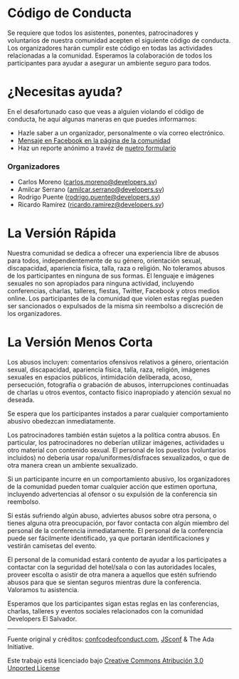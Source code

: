 # Código de Conducta

Se requiere que todos los asistentes, ponentes, patrocinadores y voluntarios de nuestra comunidad acepten el siguiente código de conducta. Los organizadores harán cumplir este código en todas las actividades relacionadas a la comunidad. Esperamos la colaboración de todos los participantes para ayudar a asegurar un ambiente seguro para todos.

# ¿Necesitas ayuda?

En el desafortunado caso que veas a alguien violando el código de conducta, he aquí algunas maneras en que puedes informarnos:

* Hazle saber a un organizador, personalmente o vía correo electrónico.
* [Mensaje en Facebook en la página de la comunidad](https://www.facebook.com/developers.sv/)
* Haz un reporte anónimo a travéz de [nuetro formulario](https://docs.google.com/forms/d/e/1FAIpQLSfoHa0ipvpopFysIM4JbUyJ43xZgb3KaF6fObC7NbqpJ7HT2A/viewform)

### Organizadores
* Carlos Moreno (carlos.moreno@developers.sv)
* Amilcar Serrano (amilcar.serrano@developers.sv)
* Rodrigo Puente (rodrigo.puente@developers.sv)
* Ricardo Ramírez (ricardo.ramirez@developers.sv)

# La Versión Rápida

Nuestra comunidad se dedica a ofrecer una experiencia libre de abusos para todos, independientemente de su género, orientación sexual, discapacidad, apariencia física, talla, raza o religión. No toleramos abusos de los participantes en ninguna de sus formas. El lenguaje e imágenes sexuales no son apropiados para ninguna actividad, incluyendo conferencias, charlas, talleres, fiestas, Twitter, Facebook y otros medios online. Los participantes de la comunidad que violen estas reglas pueden ser sancionados o expulsados de la misma sin reembolso a discreción de los organizadores.

# La Versión Menos Corta

Los abusos incluyen: comentarios ofensivos relativos a género, orientación sexual, discapacidad, apariencia física, talla, raza, religión, imágenes sexuales en espacios públicos, intimidación deliberada, acoso, persecución, fotografía o grabación de abusos, interrupciones continuadas de charlas u otros eventos, contacto físico inapropiado y atención sexual no deseada.

Se espera que los participantes instados a parar cualquier comportamiento abusivo obedezcan inmediatamente.

Los patrocinadores también están sujetos a la política contra abusos. En particular, los patrocinadores no deberían utilizar imágenes, actividades u otro material con contenido sexual. El personal de los puestos (voluntarios incluidos) no debería usar ropa/uniformes/disfraces sexualizados, o que de otra manera crean un ambiente sexualizado.

Si un participante incurre en un comportamiento abusivo, los organizadores de la comunidad pueden tomar cualquier acción que estimen oportuna, incluyendo advertencias al ofensor o su expulsión de la conferencia sin reembolso.

Si estás sufriendo algún abuso, adviertes abusos sobre otra persona, o tienes alguna otra preocupación, por favor contacta con algún miembro del personal de la conferencia inmediatamente. El personal de la conferencia puede ser fácilmente identificado, ya que portarán identificaciones y vestirán camisetas del evento.

El personal de la comunidad estará contento de ayudar a los participates a contactar con la seguridad del hotel/sala o con las autoridades locales, proveer escolta o asistir de otra manera a aquellos que estén sufriendo abusos para que se sientan seguros mientras dure la conferencia. Valoramos tu asistencia.

Esperamos que los participantes sigan estas reglas en las conferencias, charlas, talleres y eventos sociales relacionados con la comunidad Developers El Salvador.

----------------

Fuente original y créditos: [confcodeofconduct.com](http://confcodeofconduct.com/), [JSconf](http://jsconf.com/codeofconduct.html) & The Ada Initiative.

Este trabajo está licenciado bajo [Creative Commons Atribución 3.0 Unported License](https://creativecommons.org/licenses/by/3.0/deed.es)
